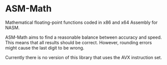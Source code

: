 # ASM-Math
<p>Mathematical floating-point functions coded in x86 and x64 Assembly for NASM.</p>
<p>ASM-Math aims to find a reasonable balance between accuracy and speed. This means
that all results should be correct. However, rounding errors might cause the last digit
to be wrong.</p>
<p>Currently there is no version of this library that uses the AVX instruction set.</p>
